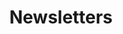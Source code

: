 ---
layout: newsletters
lang: pt
title: Newsletters
name: newsletters
permalink: /pt/newsletters/
share: false
version: 1
---